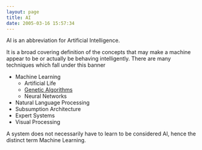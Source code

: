 ```yaml
---
layout: page
title: AI
date: 2005-03-16 15:57:34
---
```

AI is an abbreviation for Artificial Intelligence.

It is a broad covering definition of the concepts that may make a machine appear to be or actually be behaving intelligently.
There are many techniques which fall under this banner

* Machine Learning
    * Artificial Life
    * <a href="/wiki/genetic_algorithm.html" title="Genetic Algorithm">Genetic Algorithms</a>
    * Neural Networks
* Natural Language Processing
* Subsumption Architecture
* Expert Systems
* Visual Processing

A system does not necessarily have to learn to be considered AI, hence the distinct term Machine Learning.
